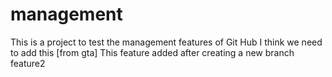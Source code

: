 # management
This is a project to test the management features of Git Hub
I think we need to add this [from gta]
This feature added after creating a new branch feature2